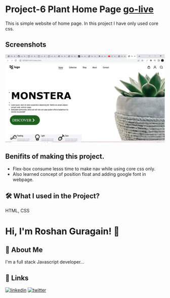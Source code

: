 
# Project-6 Plant Home Page [go-live](https://p-06.netlify.app/)

This is simple website of home page. In this project I have only used core css.





## Screenshots

![App Screenshot](./screenshot/Screenshot%20(109).png)



## Benifits of making this project.


 - Flex-box consume lesss time to make nav while using core css only.
 - Also learned concept of position float and adding google font in webpage.




## 🛠 What I used  in the Project?
 HTML, CSS


# Hi, I'm Roshan Guragain! 👋

## 🚀 About Me
I'm a full stack Javascript developer...


## 🔗 Links

[![linkedin](https://img.shields.io/badge/linkedin-0A66C2?style=for-the-badge&logo=linkedin&logoColor=white)](https://www.linkedin.com/in/roshan-guragain-guragain-747aa4245/)
[![twitter](https://img.shields.io/badge/twitter-1DA1F2?style=for-the-badge&logo=twitter&logoColor=white)](https://twitter.com/RoshanGuragain3)


